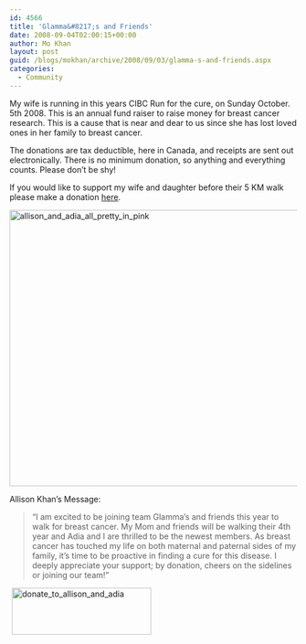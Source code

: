 ```yaml
---
id: 4566
title: 'Glamma&#8217;s and Friends'
date: 2008-09-04T02:00:15+00:00
author: Mo Khan
layout: post
guid: /blogs/mokhan/archive/2008/09/03/glamma-s-and-friends.aspx
categories:
  - Community
---
```

My wife is running in this years CIBC Run for the cure, on Sunday October. 5th 2008. This is an annual fund raiser to raise money for breast cancer research. This is a cause that is near and dear to us since she has lost loved ones in her family to breast cancer.

The donations are tax deductible, here in Canada, and receipts are sent out electronically. There is no minimum donation, so anything and everything counts. Please don&#8217;t be shy!

If you would like to support my wife and daughter before their 5 KM walk please make a donation [here](https://www.cibcrunforthecure.com/html/personal_page.asp?track=2822080&languageid=1).

[<img style="border-top-width: 0px;border-left-width: 0px;border-bottom-width: 0px;border-right-width: 0px" height="484" alt="allison_and_adia_all_pretty_in_pink" src="http://lostechies.com/mokhan/files/2011/032352ab607a9d_11DBB/allison_and_adia_all_pretty_in_pink_thumb.jpg" width="644" border="0" />](http://lostechies.com/mokhan/files/2011/032352ab607a9d_11DBB/allison_and_adia_all_pretty_in_pink_2.jpg) 

Allison Khan&#8217;s Message:

> &#8220;I am excited to be joining team Glamma&#8217;s and friends this year to walk for breast cancer. My Mom and friends will be walking their 4th year and Adia and I are thrilled to be the newest members. As breast cancer has touched my life on both maternal and paternal sides of my family, it&#8217;s time to be proactive in finding a cure for this disease. I deeply appreciate your support; by donation, cheers on the sidelines or joining our team!&#8221;

&nbsp;[<img style="border-top-width: 0px;border-left-width: 0px;border-bottom-width: 0px;border-right-width: 0px" height="82" alt="donate_to_allison_and_adia" src="http://lostechies.com/mokhan/files/2011/032352ab607a9d_11DBB/donate_to_allison_and_adia_6.png" width="244" border="0" />](https://www.cibcrunforthecure.com/html/personal_page.asp?track=2822080&languageid=1)